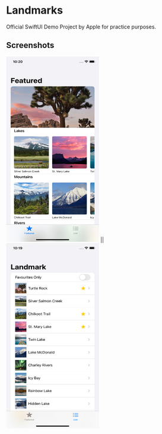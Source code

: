 # Landmarks
Official SwiftUI Demo Project by Apple for practice purposes.

## Screenshots
<img src="Documentation/1.png" width="250" height="500"> || <img src="Documentation/2.png" width="250" height="500">
